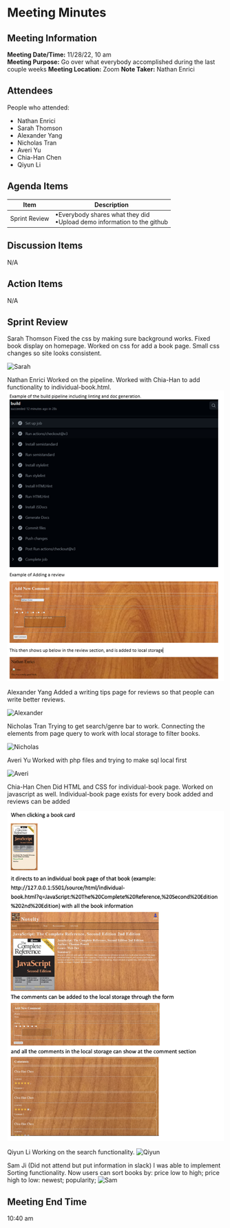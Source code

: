 # Meeting Minutes
## Meeting Information
**Meeting Date/Time:** 11/28/22, 10 am  
**Meeting Purpose:** Go over what everybody accomplished during the last couple weeks
**Meeting Location:** Zoom
**Note Taker:** Nathan Enrici  

## Attendees
People who attended:
- Nathan Enrici
- Sarah Thomson
- Alexander Yang
- Nicholas Tran
- Averi Yu
- Chia-Han Chen
- Qiyun Li

## Agenda Items

Item | Description
---- | ----
Sprint Review | •Everybody shares what they did <br>•Upload demo information to the github

## Discussion Items
N/A

## Action Items
N/A

## Sprint Review

Sarah Thomson
Fixed the css by making sure background works.
Fixed book display on homepage.
Worked on css for add a book page.
Small css changes so site looks consistent.

![Sarah](../sprintreview2/sarah.png)

Nathan Enrici
Worked on the pipeline.
Worked with Chia-Han to add functionality to individual-book.html.
![Nathan](../sprintreview2/nathan.png)

Alexander Yang
Added a writing tips page for reviews so that people can write better reviews.

![Alexander](../sprintreview2/alexander.png)

Nicholas Tran
Trying to get search/genre bar to work.
Connecting the elements from page query to work with local storage to filter books.

![Nicholas](../sprintreview2/nicholas.png)

Averi Yu
Worked with php files and trying to make sql local first

![Averi](../sprintreview2/averi.png)

Chia-Han Chen
Did HTML and CSS for individual-book page.
Worked on javascript as well.
Individual-book page exists for every book added and reviews can be added

![Chia-Han](../sprintreview2/chia-han.png)

Qiyun Li
Working on the search functionality.
![Qiyun](../sprintreview2/qiyun.png)

Sam Ji (Did not attend but put information in slack)
I was able to implement Sorting functionality. Now users can sort books by:
price low to high;
price high to low:
newest;
popularity;
![Sam](../sprintreview2/sam.png)

## Meeting End Time
10:40 am
